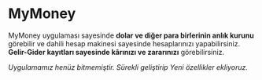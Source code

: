 # MyMoney
MyMoney uygulaması sayesinde **dolar ve diğer para birlerinin anlık kurunu** görebilir ve dahili hesap makinesi sayesinde hesaplarınızı yapabilirsiniz. **Gelir-Gider kayıtları sayesinde kârınızı ve zararınızı** görebilirsiniz.

*Uygulamamız henüz bitmemiştir. Sürekli geliştirip Yeni özellikler ekliyoruz.*
